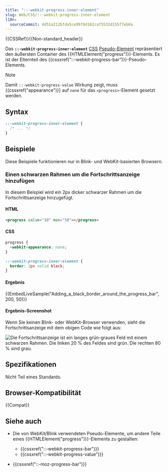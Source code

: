```yaml
---
title: "::-webkit-progress-inner-element"
slug: Web/CSS/::-webkit-progress-inner-element
l10n:
  sourceCommit: 4d51a212bfda5ce9978d162caf5532d155f7eb0a
---
```


{{CSSRef}}{{Non-standard_header}}

Das **`::-webkit-progress-inner-element`** [CSS](/de/docs/Web/CSS) [Pseudo-Element](/de/docs/Web/CSS/Pseudo-elements) repräsentiert den äußersten Container des {{HTMLElement("progress")}}-Elements. Es ist der Elternteil des {{cssxref("::-webkit-progress-bar")}}-Pseudo-Elements.

> [!NOTE]
> Damit `::-webkit-progress-value` Wirkung zeigt, muss {{cssxref("appearance")}} auf `none` für das `<progress>`-Element gesetzt werden.

## Syntax

```css
::-webkit-progress-inner-element {
  /* ... */
}
```

## Beispiele

Diese Beispiele funktionieren nur in Blink- und WebKit-basierten Browsern.

### Einen schwarzen Rahmen um die Fortschrittsanzeige hinzufügen

In diesem Beispiel wird ein 2px dicker schwarzer Rahmen um die Fortschrittsanzeige hinzugefügt.

#### HTML

```html
<progress value="10" max="50"></progress>
```

#### CSS

```css
progress {
  -webkit-appearance: none;
}

::-webkit-progress-inner-element {
  border: 2px solid black;
}
```

#### Ergebnis

{{EmbedLiveSample("Adding_a_black_border_around_the_progress_bar", 200, 50)}}

#### Ergebnis-Screenshot

Wenn Sie keinen Blink- oder WebKit-Browser verwenden, sieht die Fortschrittsanzeige mit dem obigen Code wie folgt aus:

![Die Fortschrittsanzeige ist ein langes grün-graues Feld mit einem schwarzen Rahmen. Die linken 20 % des Feldes sind grün. Die rechten 80 % sind grau.](-webkit-progress-inner-element_example.png)

## Spezifikationen

Nicht Teil eines Standards.

## Browser-Kompatibilität

{{Compat}}

## Siehe auch

- Die von WebKit/Blink verwendeten Pseudo-Elemente, um andere Teile eines {{HTMLElement("progress")}}-Elements zu gestalten:

  - {{cssxref("::-webkit-progress-bar")}}
  - {{cssxref("::-webkit-progress-value")}}

- {{cssxref("::-moz-progress-bar")}}
